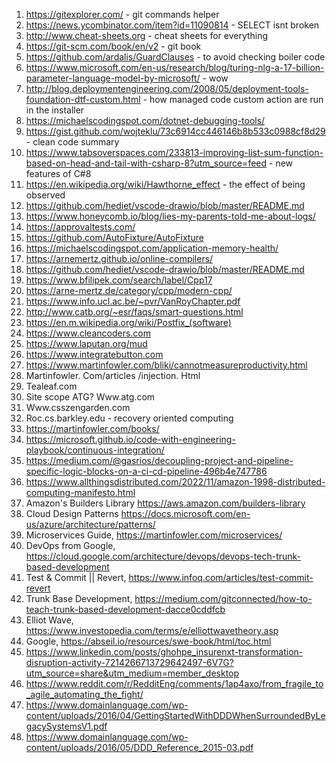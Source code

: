 1. https://gitexplorer.com/ - git commands helper
1. https://news.ycombinator.com/item?id=11090814 - SELECT isnt broken
1. http://www.cheat-sheets.org - cheat sheets for everything
1. https://git-scm.com/book/en/v2 - git book
1. https://github.com/ardalis/GuardClauses - to avoid checking boiler code 
1. https://www.microsoft.com/en-us/research/blog/turing-nlg-a-17-billion-parameter-language-model-by-microsoft/ - wow
1. http://blog.deploymentengineering.com/2008/05/deployment-tools-foundation-dtf-custom.html - how managed code custom action are run in the installer
1. https://michaelscodingspot.com/dotnet-debugging-tools/
1. https://gist.github.com/wojteklu/73c6914cc446146b8b533c0988cf8d29 - clean code summary
1. https://www.tabsoverspaces.com/233813-improving-list-sum-function-based-on-head-and-tail-with-csharp-8?utm_source=feed - new features of C#8
1. https://en.wikipedia.org/wiki/Hawthorne_effect - the effect of being observed
1. https://github.com/hediet/vscode-drawio/blob/master/README.md
1. https://www.honeycomb.io/blog/lies-my-parents-told-me-about-logs/
1. https://approvaltests.com/
1. https://github.com/AutoFixture/AutoFixture
1. https://michaelscodingspot.com/application-memory-health/
1. https://arnemertz.github.io/online-compilers/
1. https://github.com/hediet/vscode-drawio/blob/master/README.md
1. https://www.bfilipek.com/search/label/Cpp17
1. https://arne-mertz.de/category/cpp/modern-cpp/
1. https://www.info.ucl.ac.be/~pvr/VanRoyChapter.pdf
1. http://www.catb.org/~esr/faqs/smart-questions.html
1. https://en.m.wikipedia.org/wiki/Postfix_(software)
1. https://www.cleancoders.com
1. https://www.laputan.org/mud
1. https://www.integratebutton.com
1. https://www.martinfowler.com/bliki/cannotmeasureproductivity.html
1. Martinfowler. Com/articles /injection. Html
1. Tealeaf.com
1. Site scope ATG? Www.atg.com
1. Www.csszengarden.com
1. Roc.cs.barkley.edu - recovery oriented computing
1. https://martinfowler.com/books/ 
1. https://microsoft.github.io/code-with-engineering-playbook/continuous-integration/
1. https://medium.com/@gasrios/decoupling-project-and-pipeline-specific-logic-blocks-on-a-ci-cd-pipeline-496b4e747786
1. https://www.allthingsdistributed.com/2022/11/amazon-1998-distributed-computing-manifesto.html
1. Amazon's Builders Library https://aws.amazon.com/builders-library
1. Cloud Design Patterns https://docs.microsoft.com/en-us/azure/architecture/patterns/
1. Microservices Guide, https://martinfowler.com/microservices/
1. DevOps from Google, https://cloud.google.com/architecture/devops/devops-tech-trunk-based-development
1. Test & Commit || Revert, https://www.infoq.com/articles/test-commit-revert
1. Trunk Base Development, https://medium.com/gitconnected/how-to-teach-trunk-based-development-dacce0cddfcb
1. Elliot Wave, https://www.investopedia.com/terms/e/elliottwavetheory.asp
1. Google, https://abseil.io/resources/swe-book/html/toc.html
1. https://www.linkedin.com/posts/ghohpe_insurenxt-transformation-disruption-activity-7214266713729642497-6V7G?utm_source=share&utm_medium=member_desktop
1. https://www.reddit.com/r/RedditEng/comments/1ap4axo/from_fragile_to_agile_automating_the_fight/
1. https://www.domainlanguage.com/wp-content/uploads/2016/04/GettingStartedWithDDDWhenSurroundedByLegacySystemsV1.pdf
1. https://www.domainlanguage.com/wp-content/uploads/2016/05/DDD_Reference_2015-03.pdf